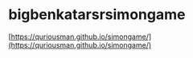 # bigbenkatarsrsimongame
[https://quriousman.github.io/simongame/](https://quriousman.github.io/simongame/)
